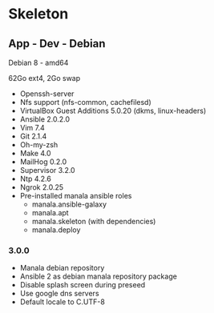 # Skeleton

## App - Dev - Debian

Debian 8 - amd64

62Go ext4, 2Go swap

* Openssh-server
* Nfs support (nfs-common, cachefilesd)
* VirtualBox Guest Additions 5.0.20 (dkms, linux-headers)
* Ansible 2.0.2.0
* Vim 7.4
* Git 2.1.4
* Oh-my-zsh
* Make 4.0
* MailHog 0.2.0
* Supervisor 3.2.0
* Ntp 4.2.6
* Ngrok 2.0.25
* Pre-installed manala ansible roles
  * manala.ansible-galaxy
  * manala.apt
  * manala.skeleton (with dependencies)
  * manala.deploy

### 3.0.0

* Manala debian repository
* Ansible 2 as debian manala repository package
* Disable splash screen during preseed
* Use google dns servers
* Default locale to C.UTF-8
